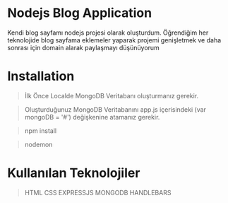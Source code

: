 # Nodejs Blog Application
Kendi blog sayfamı nodejs projesi olarak oluşturdum. Öğrendiğim her teknolojide blog sayfama eklemeler yaparak projemi genişletmek ve daha sonrası için domain alarak paylaşmayı düşünüyorum
# Installation 
> İlk Önce Localde MongoDB Veritabanı oluşturmanız gerekir. 

> Oluşturduğunuz MongoDB Veritabanını app.js içerisindeki  (var mongoDB = '#') değişkenine atamanız gerekir.

> npm install

> nodemon

# Kullanılan Teknolojiler
>HTML CSS  EXPRESSJS MONGODB  HANDLEBARS  

